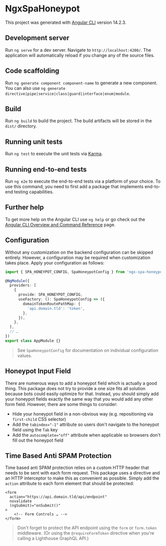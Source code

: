 # NgxSpaHoneypot

This project was generated with [Angular CLI](https://github.com/angular/angular-cli) version 14.2.3.

## Development server

Run `ng serve` for a dev server. Navigate to `http://localhost:4200/`. The application will automatically reload if you change any of the source files.

## Code scaffolding

Run `ng generate component component-name` to generate a new component. You can also use `ng generate directive|pipe|service|class|guard|interface|enum|module`.

## Build

Run `ng build` to build the project. The build artifacts will be stored in the `dist/` directory.

## Running unit tests

Run `ng test` to execute the unit tests via [Karma](https://karma-runner.github.io).

## Running end-to-end tests

Run `ng e2e` to execute the end-to-end tests via a platform of your choice. To use this command, you need to first add a package that implements end-to-end testing capabilities.

## Further help

To get more help on the Angular CLI use `ng help` or go check out the [Angular CLI Overview and Command Reference](https://angular.io/cli) page.

## Configuration

Without any customization on the backend configuration can be skipped entirely.
However, a configuration may be required when customization takes place.
Apply your configuration as follows:

```typescript
import { SPA_HONEYPOT_CONFIG, SpaHoneypotConfig } from 'ngx-spa-honeypot';

@NgModule({
  providers: [
    {
      provide: SPA_HONEYPOT_CONFIG,
      useFactory: (): SpaHoneypotConfig => ({
        domainTokenRoutePathMap: {
          'api.domain.tld': 'token',
        },
      }),
    },
  ],
  // …
})
export class AppModule {}
```

> See `SpaHoneypotConfig` for documentation on individual configuration values. 

## Honeypot Input Field

There are numerous ways to add a honeypot field which is actually a good thing.
This package does not try to provide a one size fits all solution because bots could easily optimize for that.
Instead, you should simply add your honeypot fields exactly the same way that you would add any other form field.
However, there are some things to consider:

- Hide your honeypot field in a non-obvious way (e.g. repositioning via `first-child` CSS selector)
- Add the `tabindex="-1"` attribute so users don't navigate to the honeypot field using the `Tab` key
- Add the `autocomplete="off"` attribute when applicable so browsers don't fill out the honeypot field

## Time Based Anti SPAM Protection

Time based anti SPAM protection relies on a custom HTTP header that needs to be sent with each form request.
This package uses a directive and an HTTP interceptor to make this as convenient as possible.
Simply add the `action` attribute to each form element that should be protected:

```angular2html
<form
  action="https://api.domain.tld/api/endpoint" 
  novalidate
  (ngSubmit)="onSubmit()"
>
    <!-- Form Controls … -->
</form>
```

> Don't forget to protect the API endpoint using the `form` or `form.token` middleware.
> (Or using the `@requireFormToken` directive when you're calling a Lighthouse GraphQL API.)
